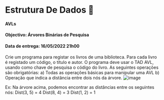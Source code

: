 # Estrutura De Dados 👷
#### AVLs
#### Objectivo: Árvores Binárias de Pesquisa
#### Data de entrega: 16/05/2022 21h00
Crie um programa para registar os livros de uma biblioteca. Para cada livro é
registado um código, o título e autor. O programa deve usar o TAD AVL,
usando como chave de pesquisa o código do livro. As seguintes operações são
obrigatórias:
a) Todas as operações básicas para manipular uma AVL
b) Operação que indica a distância entre dois nós da árvore.
![image](https://user-images.githubusercontent.com/97224110/167306848-a2fd901f-e8e0-4aee-9bef-922d03238e3d.png)

Ex:
Na árvore acima, podemos encontrar as distâncias entre os seguintes nós:
Dist(3, 5) = 4
Dist(8, 4) = 3
Dist(1, 2) = 1
